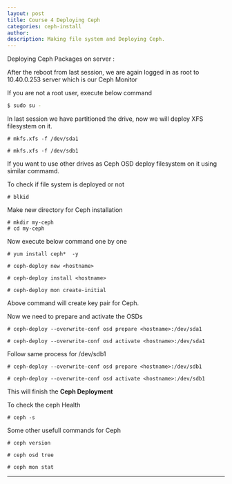 ```yaml
---
layout: post
title: Course 4 Deploying Ceph 
categories: ceph-install
author: 
description: Making file system and Deploying Ceph.
---
```





Deploying Ceph Packages on server :

After the reboot from last session, we are again logged in as root to 10.40.0.253 server which is our Ceph Monitor  

If you are not a root user, execute below command 

```sh
$ sudo su -
```
In last session we have partitioned the drive, now we will deploy XFS filesystem on it.    

```sh$
# mkfs.xfs -f /dev/sda1
```  

```sh$
# mkfs.xfs -f /dev/sdb1
```  

If you want to use other drives as Ceph OSD deploy filesystem on it using similar commamd.

To check if file system is deployed or not 

```sh$
# blkid
```

Make new directory for Ceph installation 

```sh$
# mkdir my-ceph
# cd my-ceph
```

Now execute below command one by one

```sh$
# yum install ceph*  -y
```

```sh$
# ceph-deploy new <hostname> 
```

```sh$
# ceph-deploy install <hostname> 
```

```sh$
# ceph-deploy mon create-initial 
```

Above command will create key pair for Ceph.

Now we need to prepare and activate the OSDs

```sh$
# ceph-deploy --overwrite-conf osd prepare <hostname>:/dev/sda1
```

```sh$
# ceph-deploy --overwrite-conf osd activate <hostname>:/dev/sda1
```

Follow same process for /dev/sdb1

```sh$
# ceph-deploy --overwrite-conf osd prepare <hostname>:/dev/sdb1
```

```sh$
# ceph-deploy --overwrite-conf osd activate <hostname>:/dev/sdb1
```

This will finish the **Ceph Deployment**

To check the ceph Health

```sh$
# ceph -s
```
Some other usefull commands for Ceph

```sh$
# ceph version
```

```sh$
# ceph osd tree
```

```sh$
# ceph mon stat
```


* * *
